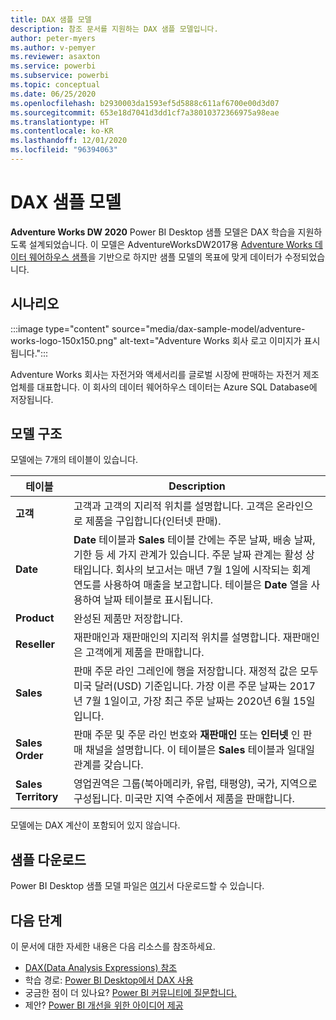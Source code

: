 ```yaml
---
title: DAX 샘플 모델
description: 참조 문서를 지원하는 DAX 샘플 모델입니다.
author: peter-myers
ms.author: v-pemyer
ms.reviewer: asaxton
ms.service: powerbi
ms.subservice: powerbi
ms.topic: conceptual
ms.date: 06/25/2020
ms.openlocfilehash: b2930003da1593ef5d5888c611af6700e00d3d07
ms.sourcegitcommit: 653e18d7041d3dd1cf7a38010372366975a98eae
ms.translationtype: HT
ms.contentlocale: ko-KR
ms.lasthandoff: 12/01/2020
ms.locfileid: "96394063"
---
```

# <a name="dax-sample-model"></a>DAX 샘플 모델

**Adventure Works DW 2020** Power BI Desktop 샘플 모델은 DAX 학습을 지원하도록 설계되었습니다. 이 모델은 AdventureWorksDW2017용 [Adventure Works 데이터 웨어하우스 샘플](/sql/samples/adventureworks-install-configure#data-warehouse-downloads)을 기반으로 하지만 샘플 모델의 목표에 맞게 데이터가 수정되었습니다.

## <a name="scenario"></a>시나리오

:::image type="content" source="media/dax-sample-model/adventure-works-logo-150x150.png" alt-text="Adventure Works 회사 로고 이미지가 표시됩니다.":::

Adventure Works 회사는 자전거와 액세서리를 글로벌 시장에 판매하는 자전거 제조업체를 대표합니다. 이 회사의 데이터 웨어하우스 데이터는 Azure SQL Database에 저장됩니다.

## <a name="model-structure"></a>모델 구조

모델에는 7개의 테이블이 있습니다.

|테이블|Description|
|-----|-------|
|**고객**|고객과 고객의 지리적 위치를 설명합니다. 고객은 온라인으로 제품을 구입합니다(인터넷 판매).|
|**Date**|**Date** 테이블과 **Sales** 테이블 간에는 주문 날짜, 배송 날짜, 기한 등 세 가지 관계가 있습니다. 주문 날짜 관계는 활성 상태입니다. 회사의 보고서는 매년 7월 1일에 시작되는 회계 연도를 사용하여 매출을 보고합니다. 테이블은 **Date** 열을 사용하여 날짜 테이블로 표시됩니다.|
|**Product**|완성된 제품만 저장합니다.|
|**Reseller**|재판매인과 재판매인의 지리적 위치를 설명합니다. 재판매인은 고객에게 제품을 판매합니다.|
|**Sales**|판매 주문 라인 그레인에 행을 저장합니다. 재정적 값은 모두 미국 달러(USD) 기준입니다. 가장 이른 주문 날짜는 2017년 7월 1일이고, 가장 최근 주문 날짜는 2020년 6월 15일입니다.|
|**Sales Order**|판매 주문 및 주문 라인 번호와 **재판매인** 또는 **인터넷** 인 판매 채널을 설명합니다. 이 테이블은 **Sales** 테이블과 일대일 관계를 갖습니다.|
|**Sales Territory**|영업권역은 그룹(북아메리카, 유럽, 태평양), 국가, 지역으로 구성됩니다. 미국만 지역 수준에서 제품을 판매합니다.|

모델에는 DAX 계산이 포함되어 있지 않습니다.

## <a name="download-sample"></a>샘플 다운로드

Power BI Desktop 샘플 모델 파일은 [여기](https://aka.ms/dax-docs-sample-file)서 다운로드할 수 있습니다.

## <a name="next-steps"></a>다음 단계

이 문서에 대한 자세한 내용은 다음 리소스를 참조하세요.

- [DAX(Data Analysis Expressions) 참조](/dax/)
- 학습 경로: [Power BI Desktop에서 DAX 사용](/learn/paths/dax-power-bi/)
- 궁금한 점이 더 있나요? [Power BI 커뮤니티에 질문합니다.](https://community.powerbi.com/)
- 제안? [Power BI 개선을 위한 아이디어 제공](https://ideas.powerbi.com)